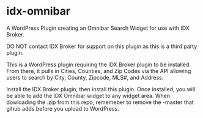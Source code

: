 # idx-omnibar
A WordPress Plugin creating an Omnibar Search Widget for use with IDX Broker.

DO NOT contact IDX Broker for support on this plugin as this is a third party plugin.

This is a WordPress plugin requiring the IDX Broker plugin to be installed.
From there, it pulls in Cities, Counties, and Zip Codes via the API allowing users to search by City, County, Zipcode, MLS#, and Address.

Install the IDX Broker plugin, then install this plugin. Once installed, you will be able to add the IDX Omnibar widget to any widget area. When dowloading the .zip from this repo, rememeber to remove the -master that gihub adds before you upload to WordPress.
